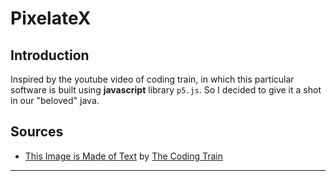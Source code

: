 # PixelateX

## Introduction
Inspired by the youtube video of coding train, in which this particular software is built using __javascript__ library `p5.js`. So I decided to give it a shot in our "beloved" java.

## Sources
+ [This Image is Made of Text](https://youtu.be/55iwMYv8tGI) by [The Coding Train](https://www.youtube.com/c/TheCodingTrain/)

___